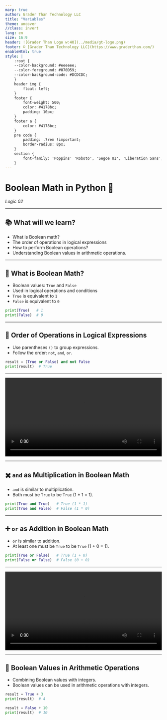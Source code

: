 ```yaml
---
marp: true
author: Grader Than Technology LLC
title: "Variables"
theme: uncover
//class: invert
lang: en
size: 16:9
header: ![Grader Than Logo w:40](../media/gt-logo.png)
footer: © [Grader Than Technology LLC](https://www.graderthan.com/)
enableHtml: true
style: |
    :root {
    --color-background: #eeeeee;
    --color-foreground: #070D59;
    --color-background-code: #DCDCDC;
    }
    header img {
        float: left;
    }
    footer {
        font-weight: 500;
        color: #4178bc;
        padding: 10px;
    }
    footer a {
        color: #4178bc;
    }
    pre code {
        padding: .7rem !important;
        border-radius: 8px;
    }
    section {
        font-family: 'Poppins' 'Roboto', 'Segoe UI', 'Liberation Sans', 'Helvetica', 'Arial', sans-serif;
    }
---
```


# Boolean Math in Python 🐍

*Logic 02*

---

## 📚 What will we learn?

- What is Boolean math?
- The order of operations in logical expressions
- How to perform Boolean operations?
- Understanding Boolean values in arithmetic operations.

---


## 📏 What is Boolean Math?

- Boolean values: `True` and `False`
- Used in logical operations and conditions
- `True` is equivalent to `1`
- `False` is equivalent to `0`

```python
print(True)   # 1
print(False)  # 0
```

<!-- 
- Describe what Boolean math is.
- Show how Boolean values can be treated as integers (True = 1, False = 0).
- Demonstrate simple Boolean values as integers.
-->

---

## 🧮 Order of Operations in Logical Expressions

- Use parentheses `()` to group expressions.
- Follow the order: `not`, `and`, `or`.

```python
result = (True or False) and not False
print(result)  # True
```

<!-- 
- Explain the order of operations in logical expressions.
- Illustrate with an example that uses multiple logical operators.
- Stress the importance of parentheses for clarity.
-->

---
<!-- _footer: ""  -->
<!-- _header: "" -->

<video src="../media/order_of_ops_logical_exps.mp4" controls width="100%"></video>

---

## ✖️ `and` as Multiplication in Boolean Math

- `and` is similar to multiplication.
- Both must be `True` to be `True` (1 * 1 = 1).

```python
print(True and True)   # True (1 * 1)
print(True and False)  # False (1 * 0)
```

<!-- 
- Explain how `and` works like multiplication.
- Provide examples showing the equivalence.
- Emphasize the logical consistency of this approach.
-->

---

## ➕ `or` as Addition in Boolean Math

- `or` is similar to addition.
- At least one must be `True` to be `True` (1 + 0 = 1).

```python
print(True or False)   # True (1 + 0)
print(False or False)  # False (0 + 0)
```

<!-- 
- Explain how `or` works like addition.
- Provide examples showing the equivalence.
- Highlight the intuitive nature of this logic.
-->

---
<!-- _footer: ""  -->
<!-- _header: "" -->

<video src="../media/bool_math.mp4" controls width="100%"></video>

---
<!-- _footer: ""  -->
## 🧠 Boolean Values in Arithmetic Operations

- Combining Boolean values with integers.
- Boolean values can be used in arithmetic operations with integers.

```python
result = True + 3
print(result)  # 4

result = False + 10
print(result)  # 10
```

<!-- 
- Explain how Boolean values can be combined with integers in arithmetic operations.
- Provide examples to illustrate this combination.
- Highlight the practicality of Boolean arithmetic in programming.
-->